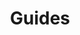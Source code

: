 ---
grand_parent: Stock and Logistics
has_children: true
layout: default
nav_order: 42900
parent: Produce Orders
title: Guides
---